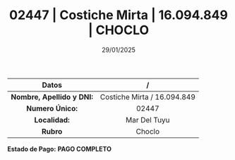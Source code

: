 ﻿---
title: 02447 | Costiche Mirta | 16.094.849 | CHOCLO
date: 29/01/2025
draft: false
tags: ['mar-del-tuyu', 'titular', 'choclo']
---

|          **Datos**          |  /  |
|:---------------------------:|:---:|
| **Nombre, Apellido y DNI:** | Costiche Mirta / 16.094.849 |
|      **Numero Único:**      | 02447 |
|        **Localidad:**       | Mar Del Tuyu |
|          **Rubro**          | Choclo |

**Estado de Pago:** **PAGO COMPLETO**
